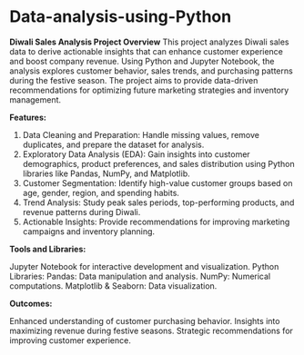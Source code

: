# Data-analysis-using-Python
**Diwali Sales Analysis
Project Overview**
This project analyzes Diwali sales data to derive actionable insights that can enhance customer experience and boost company revenue. Using Python and Jupyter Notebook, the analysis explores customer behavior, sales trends, and purchasing patterns during the festive season. The project aims to provide data-driven recommendations for optimizing future marketing strategies and inventory management.

**Features:**
1. Data Cleaning and Preparation: Handle missing values, remove duplicates, and prepare the dataset for analysis.
2. Exploratory Data Analysis (EDA): Gain insights into customer demographics, product preferences, and sales distribution using Python libraries like Pandas, NumPy, and Matplotlib.
3. Customer Segmentation: Identify high-value customer groups based on age, gender, region, and spending habits.
4. Trend Analysis: Study peak sales periods, top-performing products, and revenue patterns during Diwali.
5. Actionable Insights: Provide recommendations for improving marketing campaigns and inventory planning.

**Tools and Libraries:**

Jupyter Notebook for interactive development and visualization.
Python Libraries:
Pandas: Data manipulation and analysis.
NumPy: Numerical computations.
Matplotlib & Seaborn: Data visualization.

**Outcomes:**

Enhanced understanding of customer purchasing behavior.
Insights into maximizing revenue during festive seasons.
Strategic recommendations for improving customer experience.


